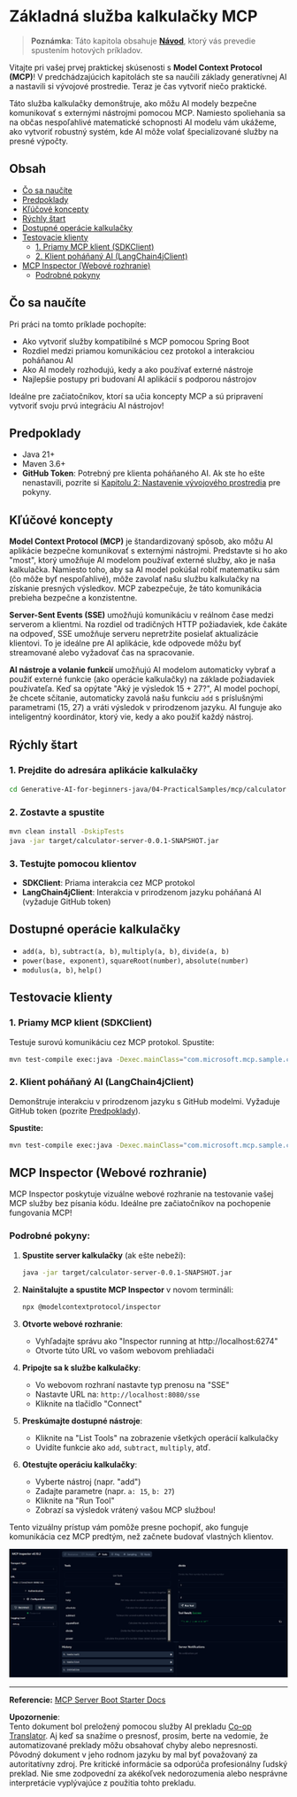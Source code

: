 <!--
CO_OP_TRANSLATOR_METADATA:
{
  "original_hash": "7bf9a4a832911269a8bd0decb97ff36c",
  "translation_date": "2025-07-21T21:27:44+00:00",
  "source_file": "04-PracticalSamples/mcp/calculator/README.md",
  "language_code": "sk"
}
-->
# Základná služba kalkulačky MCP

>**Poznámka**: Táto kapitola obsahuje [**Návod**](./TUTORIAL.md), ktorý vás prevedie spustením hotových príkladov.

Vitajte pri vašej prvej praktickej skúsenosti s **Model Context Protocol (MCP)**! V predchádzajúcich kapitolách ste sa naučili základy generatívnej AI a nastavili si vývojové prostredie. Teraz je čas vytvoriť niečo praktické.

Táto služba kalkulačky demonštruje, ako môžu AI modely bezpečne komunikovať s externými nástrojmi pomocou MCP. Namiesto spoliehania sa na občas nespoľahlivé matematické schopnosti AI modelu vám ukážeme, ako vytvoriť robustný systém, kde AI môže volať špecializované služby na presné výpočty.

## Obsah

- [Čo sa naučíte](../../../../../04-PracticalSamples/mcp/calculator)
- [Predpoklady](../../../../../04-PracticalSamples/mcp/calculator)
- [Kľúčové koncepty](../../../../../04-PracticalSamples/mcp/calculator)
- [Rýchly štart](../../../../../04-PracticalSamples/mcp/calculator)
- [Dostupné operácie kalkulačky](../../../../../04-PracticalSamples/mcp/calculator)
- [Testovacie klienty](../../../../../04-PracticalSamples/mcp/calculator)
  - [1. Priamy MCP klient (SDKClient)](../../../../../04-PracticalSamples/mcp/calculator)
  - [2. Klient poháňaný AI (LangChain4jClient)](../../../../../04-PracticalSamples/mcp/calculator)
- [MCP Inspector (Webové rozhranie)](../../../../../04-PracticalSamples/mcp/calculator)
  - [Podrobné pokyny](../../../../../04-PracticalSamples/mcp/calculator)

## Čo sa naučíte

Pri práci na tomto príklade pochopíte:
- Ako vytvoriť služby kompatibilné s MCP pomocou Spring Boot
- Rozdiel medzi priamou komunikáciou cez protokol a interakciou poháňanou AI
- Ako AI modely rozhodujú, kedy a ako používať externé nástroje
- Najlepšie postupy pri budovaní AI aplikácií s podporou nástrojov

Ideálne pre začiatočníkov, ktorí sa učia koncepty MCP a sú pripravení vytvoriť svoju prvú integráciu AI nástrojov!

## Predpoklady

- Java 21+
- Maven 3.6+
- **GitHub Token**: Potrebný pre klienta poháňaného AI. Ak ste ho ešte nenastavili, pozrite si [Kapitolu 2: Nastavenie vývojového prostredia](../../../02-SetupDevEnvironment/README.md) pre pokyny.

## Kľúčové koncepty

**Model Context Protocol (MCP)** je štandardizovaný spôsob, ako môžu AI aplikácie bezpečne komunikovať s externými nástrojmi. Predstavte si ho ako "most", ktorý umožňuje AI modelom používať externé služby, ako je naša kalkulačka. Namiesto toho, aby sa AI model pokúšal robiť matematiku sám (čo môže byť nespoľahlivé), môže zavolať našu službu kalkulačky na získanie presných výsledkov. MCP zabezpečuje, že táto komunikácia prebieha bezpečne a konzistentne.

**Server-Sent Events (SSE)** umožňujú komunikáciu v reálnom čase medzi serverom a klientmi. Na rozdiel od tradičných HTTP požiadaviek, kde čakáte na odpoveď, SSE umožňuje serveru nepretržite posielať aktualizácie klientovi. To je ideálne pre AI aplikácie, kde odpovede môžu byť streamované alebo vyžadovať čas na spracovanie.

**AI nástroje a volanie funkcií** umožňujú AI modelom automaticky vybrať a použiť externé funkcie (ako operácie kalkulačky) na základe požiadaviek používateľa. Keď sa opýtate "Aký je výsledok 15 + 27?", AI model pochopí, že chcete sčítanie, automaticky zavolá našu funkciu `add` s príslušnými parametrami (15, 27) a vráti výsledok v prirodzenom jazyku. AI funguje ako inteligentný koordinátor, ktorý vie, kedy a ako použiť každý nástroj.

## Rýchly štart

### 1. Prejdite do adresára aplikácie kalkulačky
```bash
cd Generative-AI-for-beginners-java/04-PracticalSamples/mcp/calculator
```

### 2. Zostavte a spustite
```bash
mvn clean install -DskipTests
java -jar target/calculator-server-0.0.1-SNAPSHOT.jar
```

### 3. Testujte pomocou klientov
- **SDKClient**: Priama interakcia cez MCP protokol
- **LangChain4jClient**: Interakcia v prirodzenom jazyku poháňaná AI (vyžaduje GitHub token)

## Dostupné operácie kalkulačky

- `add(a, b)`, `subtract(a, b)`, `multiply(a, b)`, `divide(a, b)`
- `power(base, exponent)`, `squareRoot(number)`, `absolute(number)`
- `modulus(a, b)`, `help()`

## Testovacie klienty

### 1. Priamy MCP klient (SDKClient)
Testuje surovú komunikáciu cez MCP protokol. Spustite:
```bash
mvn test-compile exec:java -Dexec.mainClass="com.microsoft.mcp.sample.client.SDKClient" -Dexec.classpathScope=test
```

### 2. Klient poháňaný AI (LangChain4jClient)
Demonštruje interakciu v prirodzenom jazyku s GitHub modelmi. Vyžaduje GitHub token (pozrite [Predpoklady](../../../../../04-PracticalSamples/mcp/calculator)).

**Spustite:**
```bash
mvn test-compile exec:java -Dexec.mainClass="com.microsoft.mcp.sample.client.LangChain4jClient" -Dexec.classpathScope=test
```

## MCP Inspector (Webové rozhranie)

MCP Inspector poskytuje vizuálne webové rozhranie na testovanie vašej MCP služby bez písania kódu. Ideálne pre začiatočníkov na pochopenie fungovania MCP!

### Podrobné pokyny:

1. **Spustite server kalkulačky** (ak ešte nebeží):
   ```bash
   java -jar target/calculator-server-0.0.1-SNAPSHOT.jar
   ```

2. **Nainštalujte a spustite MCP Inspector** v novom termináli:
   ```bash
   npx @modelcontextprotocol/inspector
   ```

3. **Otvorte webové rozhranie**:
   - Vyhľadajte správu ako "Inspector running at http://localhost:6274"
   - Otvorte túto URL vo vašom webovom prehliadači

4. **Pripojte sa k službe kalkulačky**:
   - Vo webovom rozhraní nastavte typ prenosu na "SSE"
   - Nastavte URL na: `http://localhost:8080/sse`
   - Kliknite na tlačidlo "Connect"

5. **Preskúmajte dostupné nástroje**:
   - Kliknite na "List Tools" na zobrazenie všetkých operácií kalkulačky
   - Uvidíte funkcie ako `add`, `subtract`, `multiply`, atď.

6. **Otestujte operáciu kalkulačky**:
   - Vyberte nástroj (napr. "add")
   - Zadajte parametre (napr. `a: 15`, `b: 27`)
   - Kliknite na "Run Tool"
   - Zobrazí sa výsledok vrátený vašou MCP službou!

Tento vizuálny prístup vám pomôže presne pochopiť, ako funguje komunikácia cez MCP predtým, než začnete budovať vlastných klientov.

![npx inspector](../../../../../translated_images/tool.214c70103694335c4cfdc2d624373dfce4b0162f6aea089ac1da9051fb563b7f.sk.png)

---
**Referencie:** [MCP Server Boot Starter Docs](https://docs.spring.io/spring-ai/reference/api/mcp/mcp-server-boot-starter-docs.html)

**Upozornenie**:  
Tento dokument bol preložený pomocou služby AI prekladu [Co-op Translator](https://github.com/Azure/co-op-translator). Aj keď sa snažíme o presnosť, prosím, berte na vedomie, že automatizované preklady môžu obsahovať chyby alebo nepresnosti. Pôvodný dokument v jeho rodnom jazyku by mal byť považovaný za autoritatívny zdroj. Pre kritické informácie sa odporúča profesionálny ľudský preklad. Nie sme zodpovední za akékoľvek nedorozumenia alebo nesprávne interpretácie vyplývajúce z použitia tohto prekladu.